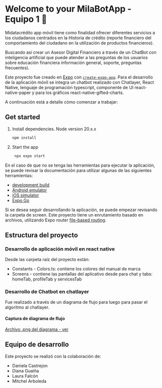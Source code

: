 # Welcome to your MilaBotApp - Equipo 1 👋

Midatacrédito app móvil tiene como finalidad ofrecer diferentes servicios a los ciudadanos centrados en la Historia de crédito (reporte financiero del comportamiento del ciudadano en la utilización de productos
financieros). 

Buscando así crear un Asesor Digital Financiero a través de un ChatBot con inteligencia artificial que puede atender a las preguntas de los usuarios sobre educación financiera información general, soporte,
preguntas frecuentes).

Este proyecto fue creado en [Expo](https://expo.dev) con [`create-expo-app`](https://www.npmjs.com/package/create-expo-app).
Para el desarrollo de la aplicación móvil se integra un chatbot realizado con Chatlayer, React Native, lenguaje de programación typescript, componente de UI react-native-paper y para los gráficos react-native-gifted-charts.

A continuación está a detalle cómo comenzar a trabajar:

## Get started

1. Install dependencies. Node version 20.x.x
   

   ```bash
   npm install
   ```

2. Start the app

   ```bash
    npx expo start
   ```


En el caso de que no se tenga las herramientas para ejecutar la aplicación, se puede revisar la documentación para utilizar algunas de las siguientes herramientas:

- [development build](https://docs.expo.dev/develop/development-builds/introduction/)
- [Android emulator](https://docs.expo.dev/workflow/android-studio-emulator/)
- [iOS simulator](https://docs.expo.dev/workflow/ios-simulator/)
- [Expo Go](https://expo.dev/go)


Si se desea seguir desarrollando la aplicación, se puede empezar revisando la carpeta de screen. Este proyecto tiene un enrutamiento basado en archivos, utilizando Expo router [file-based routing](https://docs.expo.dev/router/introduction).

## Estructura del proyecto
### Desarrollo de aplicación móvil en react native
Desde las carpeta raíz del proyecto están:
- Constants - Colors.ts: contiene los colores del manual de marca
- Screens - contiene las pantallas del aplicativo desde para chat y tabs: homeTab, profileTab y servicesTab 

### Desarrollo de Chatbot en chatlayer
Fue realizado a través de un diagrama de flujo para luego para pasar el algoritmo al chatlayer.

#### Captura de diagrama de flujo
[Archivo .png del diagrama - ver ](https://drive.google.com/file/d/15WoOi85i4Hl6OHnKpiMUf2uccKdtfiCe/view?usp=sharing)

## Equipo de desarrollo

Este proyecto se realizó con la colaboración de:

- Daniela Castrejon
- Diana Guaiña
- Laura Falcón
- Mitchel Arboleda
